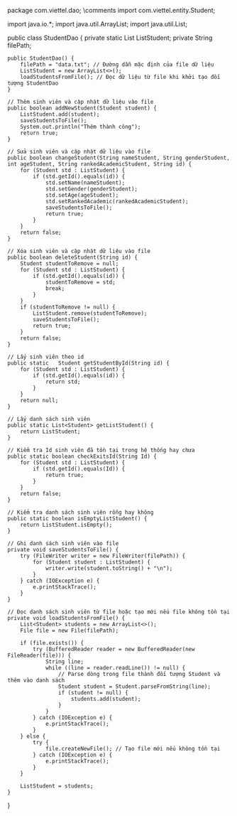 package com.viettel.dao;
\\comments
import com.viettel.entity.Student;

import java.io.*;
import java.util.ArrayList;
import java.util.List;

public class StudentDao {
    private static List<Student> ListStudent;
    private String filePath;

    public StudentDao() {
        filePath = "data.txt"; // Đường dẫn mặc định của file dữ liệu
        ListStudent = new ArrayList<>();
        loadStudentsFromFile(); // Đọc dữ liệu từ file khi khởi tạo đối tượng StudentDao
    }

    // Thêm sinh viên và cập nhật dữ liệu vào file
    public boolean addNewStudent(Student student) {
        ListStudent.add(student);
        saveStudentsToFile();
        System.out.println("Thêm thành công");
        return true;
    }

    // Sửa sinh viên và cập nhật dữ liệu vào file
    public boolean changeStudent(String nameStudent, String genderStudent, int ageStudent, String rankedAcademicStudent, String id) {
        for (Student std : ListStudent) {
            if (std.getId().equals(id)) {
                std.setName(nameStudent);
                std.setGender(genderStudent);
                std.setAge(ageStudent);
                std.setRankedAcademic(rankedAcademicStudent);
                saveStudentsToFile();
                return true;
            }
        }
        return false;
    }

    // Xóa sinh viên và cập nhật dữ liệu vào file
    public boolean deleteStudent(String id) {
        Student studentToRemove = null;
        for (Student std : ListStudent) {
            if (std.getId().equals(id)) {
                studentToRemove = std;
                break;
            }
        }
        if (studentToRemove != null) {
            ListStudent.remove(studentToRemove);
            saveStudentsToFile();
            return true;
        }
        return false;
    }

    // Lấy sinh viên theo id
    public static   Student getStudentById(String id) {
        for (Student std : ListStudent) {
            if (std.getId().equals(id)) {
                return std;
            }
        }
        return null;
    }

    // Lấy danh sách sinh viên
    public static List<Student> getListStudent() {
        return ListStudent;
    }

    // Kiểm tra Id sinh viên đã tồn tại trong hệ thống hay chưa
    public static boolean checkExitsId(String Id) {
        for (Student std : ListStudent) {
            if (std.getId().equals(Id)) {
                return true;
            }
        }
        return false;
    }

    // Kiểm tra danh sách sinh viên rỗng hay không
    public static boolean isEmptyListStudent() {
        return ListStudent.isEmpty();
    }

    // Ghi danh sách sinh viên vào file
    private void saveStudentsToFile() {
        try (FileWriter writer = new FileWriter(filePath)) {
            for (Student student : ListStudent) {
                writer.write(student.toString() + "\n");
            }
        } catch (IOException e) {
            e.printStackTrace();
        }
    }

    // Đọc danh sách sinh viên từ file hoặc tạo mới nếu file không tồn tại
    private void loadStudentsFromFile() {
        List<Student> students = new ArrayList<>();
        File file = new File(filePath);

        if (file.exists()) {
            try (BufferedReader reader = new BufferedReader(new FileReader(file))) {
                String line;
                while ((line = reader.readLine()) != null) {
                    // Parse dòng trong file thành đối tượng Student và thêm vào danh sách
                    Student student = Student.parseFromString(line);
                    if (student != null) {
                        students.add(student);
                    }
                }
            } catch (IOException e) {
                e.printStackTrace();
            }
        } else {
            try {
                file.createNewFile(); // Tạo file mới nếu không tồn tại
            } catch (IOException e) {
                e.printStackTrace();
            }
        }

        ListStudent = students;
    }
}
